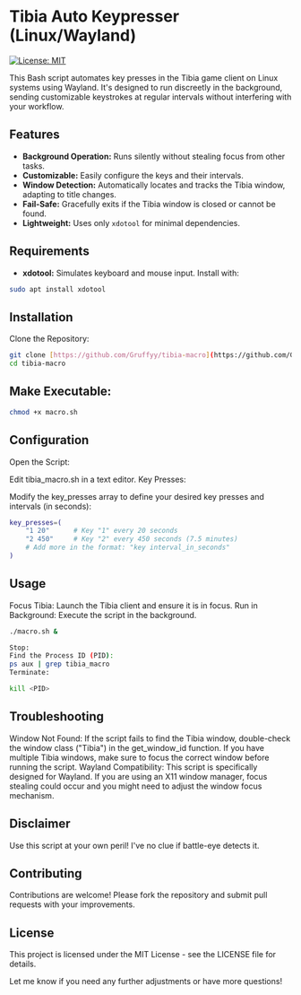 # Tibia Auto Keypresser (Linux/Wayland)

[![License: MIT](https://img.shields.io/badge/License-MIT-yellow.svg)](https://opensource.org/licenses/MIT)

This Bash script automates key presses in the Tibia game client on Linux systems using Wayland. It's designed to run discreetly in the background, sending customizable keystrokes at regular intervals without interfering with your workflow.

## Features

- **Background Operation:** Runs silently without stealing focus from other tasks.
- **Customizable:** Easily configure the keys and their intervals.
- **Window Detection:** Automatically locates and tracks the Tibia window, adapting to title changes.
- **Fail-Safe:** Gracefully exits if the Tibia window is closed or cannot be found.
- **Lightweight:** Uses only `xdotool` for minimal dependencies.

## Requirements

- **xdotool:** Simulates keyboard and mouse input. Install with:
```bash
sudo apt install xdotool
```
## Installation
Clone the Repository:
```bash
git clone [https://github.com/Gruffyy/tibia-macro](https://github.com/Gruffyy/tibia-macro.git) 
cd tibia-macro
```
## Make Executable:
```bash
chmod +x macro.sh
```
## Configuration
Open the Script:

Edit tibia_macro.sh in a text editor.
Key Presses:

Modify the key_presses array to define your desired key presses and intervals (in seconds):
```bash
key_presses=(
    "1 20"      # Key "1" every 20 seconds
    "2 450"     # Key "2" every 450 seconds (7.5 minutes)
    # Add more in the format: "key interval_in_seconds"
)
```
## Usage
Focus Tibia: Launch the Tibia client and ensure it is in focus.
Run in Background: Execute the script in the background.
```bash
./macro.sh &

Stop:
Find the Process ID (PID):
ps aux | grep tibia_macro
Terminate:

kill <PID> 
```
## Troubleshooting
Window Not Found: If the script fails to find the Tibia window, double-check the window class ("Tibia") in the get_window_id function. If you have multiple Tibia windows, make sure to focus the correct window before running the script.
Wayland Compatibility: This script is specifically designed for Wayland. If you are using an X11 window manager, focus stealing could occur and you might need to adjust the window focus mechanism.
## Disclaimer
Use this script at your own peril! I've no clue if battle-eye detects it.  

## Contributing
Contributions are welcome! Please fork the repository and submit pull requests with your improvements.

## License
This project is licensed under the MIT License - see the LICENSE file for details.


Let me know if you need any further adjustments or have more questions!
